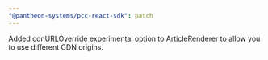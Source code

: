 ```yaml
---
"@pantheon-systems/pcc-react-sdk": patch
---
```


Added cdnURLOverride experimental option to ArticleRenderer to allow you to use
different CDN origins.
